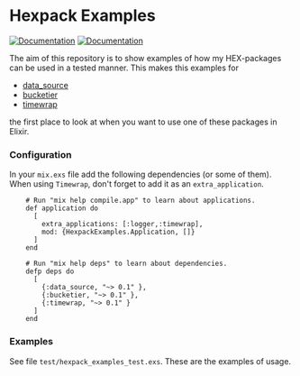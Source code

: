 # Hexpack Examples
[![Documentation](https://img.shields.io/badge/docs-hexpm-blue.svg)](http://hexdocs.pm/hexpack_examples/)
[![Documentation](https://travis-ci.com/iboard/hexpack-examples.svg?branch=master)](https://travis-ci.com/iboard/hexpack-examples)

The aim of this repository is to show examples of how my HEX-packages
can be used in a tested manner. This makes this examples for 

- [data_source][]
- [bucketier][]
- [timewrap][]

the first place to look at when you want to use one of these packages
in Elixir.

### Configuration

In your `mix.exs` file add the following dependencies (or some of them).
When using `Timewrap`, don't forget to add it as an `extra_application`.

        # Run "mix help compile.app" to learn about applications.
        def application do
          [
            extra_applications: [:logger,:timewrap],
            mod: {HexpackExamples.Application, []}
          ]
        end

        # Run "mix help deps" to learn about dependencies.
        defp deps do
          [
            {:data_source, "~> 0.1" },
            {:bucketier, "~> 0.1" },
            {:timewrap, "~> 0.1" }
          ]
        end

### Examples

See file `test/hexpack_examples_test.exs`. These are the examples of
usage.


[data_source]: https://hexdocs.pm/data_source
[bucketier]: https://hexdocs.pm/bucketier
[timewrap]: https://hexdocs.pm/timewrap
